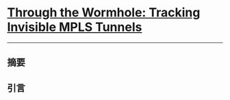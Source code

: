# [Through the Wormhole: Tracking Invisible MPLS Tunnels](https://orbi.ulg.ac.be/bitstream/2268/214681/1/paper.pdf)
------

## 摘要

## 引言

